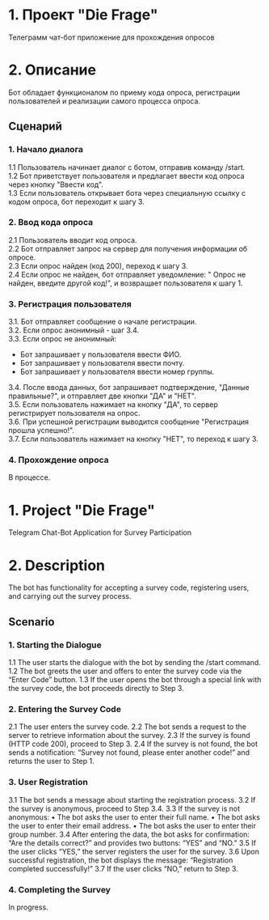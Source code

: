 # 1. Проект "Die Frage"
Телеграмм чат-бот приложение для прохождения опросов

# 2. Описание

Бот обладает функционалом по приему кода опроса, регистрации пользователей и реализации самого процесса опроса.

## Сценарий

### 1. Начало диалога  

1.1 Пользователь начинает диалог с ботом, отправив команду /start.  
1.2 Бот приветствует пользователя и предлагает ввести код опроса через кнопку "Ввести код".  
1.3 Если пользователь открывает бота через специальную ссылку с кодом опроса, бот переходит к шагу 3.  

### 2. Ввод кода опроса  

2.1 Пользователь вводит код опроса.  
2.2 Бот отправляет запрос на сервер для получения информации об опросе.  
2.3 Если опрос найден (код 200), переход к шагу 3.  
2.4 Если опрос не найден, бот отправляет уведомление: " Опрос не найден, введите другой код!", и возвращает пользователя к шагу 1.  

### 3. Регистрация пользователя  

3.1. Бот отправляет сообщение о начале регистрации.  
3.2. Если опрос анонимный - шаг 3.4.  
3.3. Если опрос не анонимный:  
- Бот запрашивает у пользователя ввести ФИО.  
- Бот запрашивает у пользователя ввести почту.  
- Бот запрашивает у пользователя ввести номер группы.  

3.4. После ввода данных, бот запрашивает подтверждение, "Данные правильные?", и отправляет две кнопки "ДА" и "НЕТ".  
3.5. Если пользователь нажимает на кнопку "ДА", то сервер регистрирует пользователя на опрос.  
3.6. При успешной регистрации выводится сообщение "Регистрация прошла успешно!".  
3.7. Если пользователь нажимает на кнопку "НЕТ", то переход к шагу 3.   

### 4. Прохождение опроса  

В процессе.


# 1. Project "Die Frage"

Telegram Chat-Bot Application for Survey Participation

# 2. Description

The bot has functionality for accepting a survey code, registering users, and carrying out the survey process.

## Scenario

### 1. Starting the Dialogue

1.1 The user starts the dialogue with the bot by sending the /start command.
1.2 The bot greets the user and offers to enter the survey code via the “Enter Code” button.
1.3 If the user opens the bot through a special link with the survey code, the bot proceeds directly to Step 3.

### 2. Entering the Survey Code

2.1 The user enters the survey code.
2.2 The bot sends a request to the server to retrieve information about the survey.
2.3 If the survey is found (HTTP code 200), proceed to Step 3.
2.4 If the survey is not found, the bot sends a notification: “Survey not found, please enter another code!” and returns the user to Step 1.

### 3. User Registration

3.1 The bot sends a message about starting the registration process.
3.2 If the survey is anonymous, proceed to Step 3.4.
3.3 If the survey is not anonymous:
	•	The bot asks the user to enter their full name.
	•	The bot asks the user to enter their email address.
	•	The bot asks the user to enter their group number.
3.4 After entering the data, the bot asks for confirmation: “Are the details correct?” and provides two buttons: “YES” and “NO.”
3.5 If the user clicks “YES,” the server registers the user for the survey.
3.6 Upon successful registration, the bot displays the message: “Registration completed successfully!”
3.7 If the user clicks “NO,” return to Step 3.

### 4. Completing the Survey

In progress.
